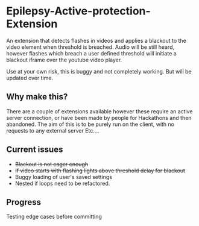 # Epilepsy-Active-protection-Extension
An extension that detects flashes in videos and applies a blackout to the video element when threshold is breached. Audio will be still heard, however flashes which breach a user defined threshold will initiate a blackout iframe over the youtube video player. 

Use at your own risk, this is buggy and not completely working. But will be updated over time.

## Why make this?
There are a couple of extensions available however these require an active server connection, or have been made by people for Hackathons and then abandoned. The aim of this is to be purely run on the client, with no requests to any external server Etc....

## Current issues
- ~~Blackout is not eager enough~~
- ~~If video starts with flashing lights above threshold delay for blackout~~
- Buggy loading of user's saved settings
- Nested if loops need to be refactored. 

## Progress
Testing edge cases before committing 
